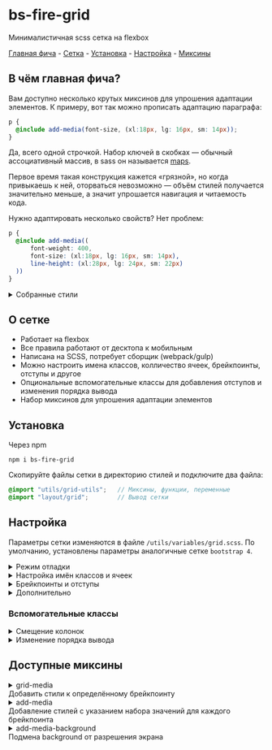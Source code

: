 # bs-fire-grid
Минималистичная scss сетка на flexbox

[Главная фича](#в-чём-главная-фича) - [Сетка](#о-сетке) - [Установка](#установка) - [Настройка](#настройка) - [Миксины](#доступные-миксины)

## В чём главная фича?
Вам доступно несколько крутых миксинов для упрошения адаптации элементов. К примеру, вот так можно прописать 
адаптацию параграфа: 

```scss
p {
  @include add-media(font-size, (xl:18px, lg: 16px, sm: 14px));
}
```
Да, всего одной строчкой. Набор ключей в скобках — обычный ассоциативный массив, в sass он называется [maps](https://sass-lang.com/documentation/values/maps). 

Первое время такая конструкция кажется «грязной», но когда привыкаешь к ней, оторваться невозможно — объём стилей получается значительно меньше, а значит упрошается навигация и читаемость кода.

Нужно адаптировать несколько свойств? Нет проблем:
```scss
p {
  @include add-media((
      font-weight: 400,
      font-size: (xl:18px, lg: 16px, sm: 14px),
      line-height: (xl:28px, lg: 24px, sm: 22px)
  ))
}
```

<details>
  <summary>Собранные стили</summary>
    
```css
p {
    font-weight: 400;
    font-size: 18px;
    line-height: 28px
}

@media (max-width: 1199px) {
    p {
        font-size: 16px;
        line-height: 24px
    }
}

@media (max-width: 767px) {
    p {
        font-size: 14px;
        line-height: 22px
    }
}
```
</details>

## О сетке
- Работает на flexbox
- Все правила работают от десктопа к мобильным
- Написана на SCSS, потребует сборщик (webpack/gulp)
- Можно настроить имена классов, колличество ячеек, брейкпоинты, отступы и другое 
- Опциональные вспомогательные классы для добавления отступов и изменения порядка вывода
- Набор миксинов для упрошения адаптации элементов


## Установка
Через npm
```
npm i bs-fire-grid
```

Скопируйте файлы сетки в директорию стилей и подключите два файла:
```scss
@import "utils/grid-utils";   // Миксины, функции, переменные 
@import "layout/grid";        // Вывод сетки
```

## Настройка
Параметры сетки изменяются в файле ```/utils/variables/grid.scss```. По умолчанию, установлены параметры аналогичные сетке `bootstrap 4`.

<details>
  <summary>Режим отладки</summary>
  
```scss 
$grid-debugger: true; 
``` 
Если `true`, на экране отобразиться фиксированная панель с названием текущего брейкпоинта и полоска отображающая размер контейнера и его отступы. Очень удобно при настройке сетки и точечной докрутки адаптации. 
</details>

<details>
  <summary>Настройка имён классов и ячеек </summary>
  
```scss
$grid-col-count: 12;                // Кол-во колонок

$grid-container-class: 'container'; // Имя класса для контейнера
$grid-row-class: 'row';             // Имя класса для ряда
$grid-col-prefix: '';               // Префикс для класса ячейки. Шаблон {префикс}{код брейкпоинта}-{колонка}
```
</details>

<details>
  <summary>Брейкпоинты и отступы</summary>
  
```scss
$grid-container-padding: 15px;      // Отступ у контейнера
$grid-col-padding: 15px;            // Отступ у колонки
```

Многоуровневая мапа с перечнем брейкпоинтов. Брейкпоинты нужно перечислять от больших к меньшим
```scss
$grid-breakpoints: (
        xl: (min: 1200px, container: 1140px, container-padding: $grid-container-padding, col-padding: $grid-col-padding),
        lg: (min: 992px, container: 960px, container-padding: $grid-container-padding, col-padding: $grid-col-padding),
        md: (min: 768px, container: 720px, container-padding: $grid-container-padding, col-padding: $grid-col-padding),
        sm: (min: 576px, container: 540px, container-padding: $grid-container-padding, col-padding: $grid-col-padding),
        xs: (min: 0px, container: 100%, container-padding: $grid-container-padding, col-padding: $grid-col-padding),
);
```
Для каждого брейкпоинта можно указать:
```scss
$grid-breakpoints: (
        xl: (
             min: 1200px,             // минимальное разрешение экрана
             container: 1140px,       // размер контейнера
             container-padding: 15px, // отступ у контейнера
             col-padding: 15px        // отступ у колонки
             ),
        // ...
);
```
</details>

<details>
  <summary>Дополнительно</summary>
  
  ```scss
$grid-col-general-class-enable: true;   // вынести базовые стили колонок в отдельный класс
$grid-col-general-class-name: 'col';    // имя класса для базовых стилей
```
Если `true`, базовые стили колонок (отступы и т.д.) будут вынесены в отдельный класс с именем указанным в `$grid-col-general-class-name`. Это значительно сократит вес стилей, но потребует добавления `.col` к каждой колонке.
</details>


### Вспомогательные классы
<details>
  <summary>Смещение колонок</summary>

```scss
$grid-offset-classes-enable: true;
$grid-offset-classes-prefix: 'offset-';
$grid-offset-classes-postfix: '';
$grid-offset-max: 11;
```
Шаблон имени класса: `{префикс}{код брейкпоинта}{постфикс}-{смещение}`. Использование при значениях по умолчанию:
```html
    <div class="row">
        <div class="col xl-6"> ... </div>
        <div class="col xl-4 offset-xl-2"> ... </div>
    </div>
```
</details>

<details>
  <summary>Изменение порядка вывода</summary>
  
```scss
$enable-grid-order-classes: true;             
$grid-order-classes-prefix: 'order-';
$grid-order-classes-postfix: '';
$grid-order-max: 6;
```

Шаблон имени класса: `{префикс}{код брейкпоинта}{постфикс}-{порядок}`. Использование при значениях по умолчанию:
```html
    <div class="row">
        <div class="col xl-8 order-xl-2"> ... </div>
        <div class="col xl-4 order-xl-1"> ... </div>
    </div>

    <div class="row">
        <div class="col xl-8 order-xl-last"> ... </div>
        <div class="col xl-4 order-xl-first"> ... </div>
    </div>
```
</details>


## Доступные миксины
<details>
  <summary>grid-media<br>Добавить стили к определённому брейкпоинту</summary>

### Синтаксис

```scss
  @include grid-media($bp-code){
    // перечень стилей
  };
```
`$bp-code` — код брейкпоинта из настроек

### Примеры
Добавить стили к разрешению `sm` параграфа:
```scss
p {
  @include grid-media(sm){
    color: red;
    font-size: 16px;
  }
}
```
Стили после сборки:
```scss
@media (max-width: 767px) {
    p {
        color: red;
        font-size: 16px
    }
}
```
</details>

<details>
  <summary>add-media<br>Добавление стилей с указанием набора значений для каждого брейкпоинта</summary>

### Синтаксис
```scss
  @include add-media( $styleName, $styleMap );
```

`$styleName` — имя стили или многоуровневая мапа с перечнем стилей и значений.

`$styleMap` — мапа с перечнем значений стиля для разных брейкпоинтов. Используется только если в `$styleName` передали имя стиля а не мапу.

Если требуется прописать адаптацию только одного стиля, используется два аргумента:
```scss
  @include add-media('имя свойства', (
          'код брейкпоинта': 'значение стиля',
          'код брейкпоинта': 'значение стиля',
          // ...
  ));
```

Для множества стилей передаётся один аргумент с мапой:
```scss
  @include add-media((
      'имя свойства': (
          'код брейкпоинта': 'значение стиля',
          'код брейкпоинта': 'значение стиля',
          // ...
      ),
      'имя свойства': (
          'код брейкпоинта': 'значение стиля',
          'код брейкпоинта': 'значение стиля',
          // ...
      ),
  ));
```

### Примеры
#### Прописываем адаптацию размера шрифта параграфа с значением по умолчанию.
Максимальный брейкпоинт `xl`. По умолчанию, нам нужен размер шрифта `18px`, а начиная с `lg` и ниже `16px`:

```scss
p {
  @include add-media(font-size, (xl:18px, lg: 16px));
}
```
Миксин устанавливает в качестве значения по умолчанию (т.е. прописывает стиль для тега без медиа запроса) значение установленное для максимального брейкпоинта.
 
Стили после сборки:
```scss
p {
    font-size: 18px
}

@media (max-width: 1199px) {
    p {
        font-size: 16px
    }
}
```

#### Прописываем адаптацию размера шрифта параграфа без значения по умолчанию.
Максимальный брейкпоинт `xl`, но мы не будем устанавливать значение для этого брейкпоинта. На `lg` нужен кегель `18px`, а на `sm` `16px`:
```scss
p {
  @include add-media(font-size, (lg:18px, sm: 16px));
}
```

Стили после сборки:
```scss
@media (max-width: 1199px) {
    p {
        font-size: 18px
    }
}

@media (max-width: 767px) {
    p {
        font-size: 16px
    }
}
```

#### Прописываем правила адаптации размера кегеля и интерлиньяжа для параграфа
Если требуется адаптировать несколько свойств, в миксин передаёться только один аргумент — мапа с перечнем стилей. 
```scss
p {
  @include add-media((
      font-size: (xl:18px, sm: 14px),
      line-height: (xl:28px, sm: 22px)
  ))
}
```

Стили после сборки:
```scss
p {
    font-size: 18px;
    line-height: 28px
}

@media (max-width: 767px) {
    p {
        font-size: 14px;
        line-height: 22px
    }
}
```

#### Сложный сценарий, миксин всеяден
Вы можете прописать базовые стили прямо в теге и подключить миксин с перечнем адаптивных стилей. Или прописывать все стили только в миксине. Или комбинировать. 

Ниже мы прописываем часть стилей прямо в теге, задаём цвет по умолчанию и жирность в миксине и прописываем несколько правил адаптации:
```scss
p {
  font-size: 18px;
  line-height: 28px;
  @include add-media((
          color: (xl: black, sm: white),
          font-size: (lg: 14px),
          line-height: (lg: 22px),
          font-weight: 400,
  ))
}
```
Стили после сборки:
```css

p {
    font-size: 18px;
    line-height: 28px;
    font-weight: 400
}

@media (max-width: 1199px) {
    p {
        font-size: 14px;
        line-height: 22px
    }
}

@media (max-width: 767px) {
    p {
        color: #fff
    }
}
```
</details>


<details>
  <summary>add-media-background<br>Подмена background от разрешения экрана</summary>
  
  ### Синтаксис
  ```scss
  @include add-media-background( $imageMap );
  ```
  
  `$imageMap` — мапа, ключи это разрешение экрана а значения сссылки на изображение. Разрешения необходимо указывать по убыванию
  
  ```scss
  @include add-media-background((
          'разрешеие': 'ссылка на изображение',
          // или, если нужна поддержка ретины
          'разрешеие': (x1: 'ссылка на изображение x1', x2:'ссылка на изображение x2'),
  ));
  ```

### Примеры
Этот миксин идеально подходит для первого экрана с фоновым изображением. Мы можем подготовить изображения разных размеров и загружать только подходящие под экран пользователя:

```scss
.first-screen-bg{
  @include add-media-background((
          2560: "../../img/2560@1x.jpg",
          1920: "../../img/1920@1x.jpg",
          1300: "../../img/1300@1x.jpg",
          762: (x1: "../../img/762@1x.jpg", x2:"../../img/762@2x.jpg"),
          545: (x1: "../../img/545@1x.jpg", x2:"../../img/545@2x.jpg"),
          440: (x1: "../../img/440@1x.jpg", x2:"../../img/440@2x.jpg"),
  ));
}
```

Собирается в:
```scss

.first-screen-bg {
    width: 100%;
    height: 100vh;
    background-position: top;
    background-size: 440px auto;
    background-image: url(../img/440@1x.jpg)
}

@media (-webkit-min-device-pixel-ratio: 2),(min-resolution: 192dpi) {
    .first-screen-bg {
        background-image: url(../img/440@2x.jpg)
    }
}

@media screen and (min-width: 441px) {
    .first-screen-bg {
        background-size: 545px auto;
        background-image: url(../img/545@1x.jpg)
    }
}

@media (min-width: 441px) and (-webkit-min-device-pixel-ratio: 2),(min-width: 441px) and (min-resolution: 192dpi) {
    .first-screen-bg {
        background-image: url(../img/545@2x.jpg)
    }
}

@media screen and (min-width: 546px) {
    .first-screen-bg {
        background-size: 762px auto;
        background-image: url(../img/762@1x.jpg)
    }
}

@media (min-width: 546px) and (-webkit-min-device-pixel-ratio: 2),(min-width: 546px) and (min-resolution: 192dpi) {
    .first-screen-bg {
        background-image: url(../img/762@2x.jpg)
    }
}

@media screen and (min-width: 763px) {
    .first-screen-bg {
        background-size: 1300px auto;
        background-image: url(../img/1300@1x.jpg)
    }
}

@media screen and (min-width: 1301px) {
    .first-screen-bg {
        background-size: 1920px auto;
        background-image: url(../img/1920@1x.jpg)
    }
}

@media screen and (min-width: 1921px) {
    .first-screen-bg {
        background-size: 2560px auto;
        background-image: url(../img/2560@1x.jpg)
    }
}
```


</details>
